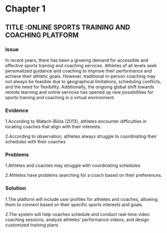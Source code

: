 # Chapter 1

## TITLE :ONLINE SPORTS TRAINING AND COACHING PLATFORM

### Issue

In recent years, there has been a growing demand for accessible and effective sports training and coaching services. Athletes of all levels seek personalized guidance and coaching to improve their performance and achieve their athletic goals. However, traditional in-person coaching may not always be feasible due to geographical limitations, scheduling conflicts, and the need for flexibility. Additionally, the ongoing global shift towards remote learning and online services has opened up new possibilities for sports training and coaching in a virtual environment.

### Evidence
1.According to Wałach-Biōta (2013), athletes encounter difficulties in locating coaches that align with their interests.

2.According to observation, athletes always struggle to coordinating their schedules with their coaches

### Problems
1.Athletes and coaches may struggle with coordinating schedules

2.Athletes have problems searching for a coach based on their preferences.

### Solution
1.The platform will include user profiles for athletes and coaches, allowing them to connect based on their specific sports interests and goals. 

2.The system will help coaches schedule and conduct real-time video coaching sessions, analyze athletes' performance videos, and design customized training plans 

